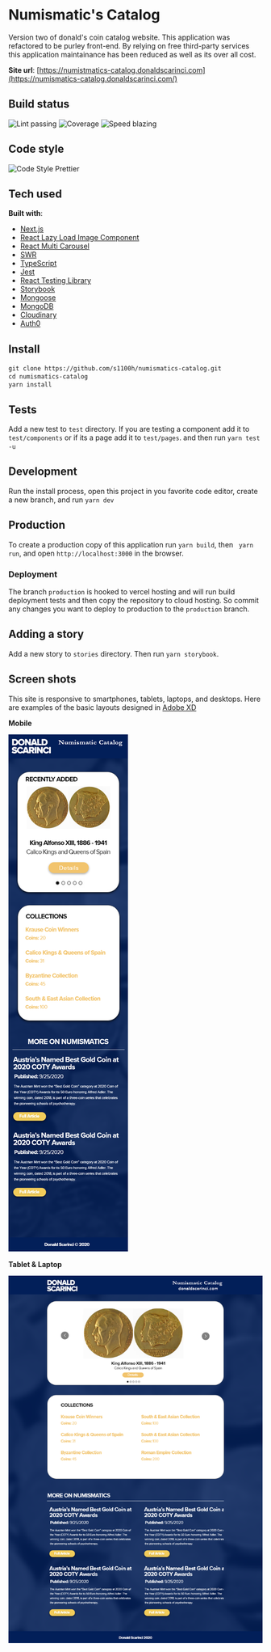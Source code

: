 # Numismatic's Catalog

Version two of donald's coin catalog website. This application was refactored to be purley front-end. By relying on free third-party services this application maintainance has been reduced as well as its over all cost.

**Site url**: [https://numistmatics-catalog.donaldscarinci.com](https://numismatics-catalog.donaldscarinci.com/)

## Build status

![Lint passing](https://camo.githubusercontent.com/df0f65b2d0e7a0448dd50abbc3b4364dc971533f/68747470733a2f2f696d672e736869656c64732e696f2f6769746875622f776f726b666c6f772f7374617475732f70726574746965722f70726574746965722f4c696e743f6c6162656c3d4c696e74267374796c653d666c61742d737175617265)
![Coverage](https://camo.githubusercontent.com/facfcb6afd684d2c9701c7d6add65f391fdf86fc/68747470733a2f2f696d672e736869656c64732e696f2f636f6465636f762f632f6769746875622f6477796c2f686170692d617574682d6a7774322e7376673f6d61784167653d32353932303030)
![Speed blazing](https://camo.githubusercontent.com/c0d653f4e211ffff68800215f80fb458e25ae6f0/68747470733a2f2f696d672e736869656c64732e696f2f62616467652f73706565642d626c617a696e672532302546302539462539342541352d627269676874677265656e2e7376673f7374796c653d666c61742d737175617265)

## Code style

![Code Style Prettier](https://camo.githubusercontent.com/687a8ae8d15f9409617d2cc5a30292a884f6813a/68747470733a2f2f696d672e736869656c64732e696f2f62616467652f636f64655f7374796c652d70726574746965722d6666363962342e7376673f7374796c653d666c61742d737175617265)

## Tech used

**Built with**:
  * [Next.js](https://nextjs.org/)
  * [React Lazy Load Image Component](https://www.npmjs.com/package/react-lazy-load-image-component)
  * [React Multi Carousel](https://w3js.com/react-multi-carousel)
  * [SWR](https://github.com/vercel/swr)
  * [TypeScript](https://www.typescriptlang.org/)
  * [Jest](https://jestjs.io/)
  * [React Testing Library](https://testing-library.com)
  * [Storybook](https://storybook.js.org/)
  * [Mongoose](https://mongoosejs.com/)
  * [MongoDB](https://www.mongodb.com/)
  * [Cloudinary](https://cloudinary.com/)
  * [Auth0](https://auth0.com)

## Install

```
git clone https://github.com/s1100h/numismatics-catalog.git
cd numismatics-catalog
yarn install
```

## Tests

Add a new test to ```test``` directory. If you are testing a component add it to ```test/components``` or if its a page add it to ```test/pages```. and then run ```yarn test -u```

## Development

Run the install process, open this project in you favorite code editor, create a new branch, and run ```yarn dev```

## Production

To create a production copy of this application run ```yarn build```, then ``` yarn run```, and open ```http://localhost:3000``` in the browser.

### Deployment

The branch ```production``` is hooked to vercel hosting and will run build deployment tests and then copy the repository to cloud hosting. So commit any changes you want to deploy to production to the ```production``` branch.

## Adding a story

Add a new story to `stories` directory. Then run `yarn storybook`.

## Screen shots

This site is responsive to smartphones, tablets, laptops, and desktops. Here are examples of the basic layouts designed in [Adobe XD](https://www.adobe.com/products/xd.html)

**Mobile**

![home page mobile](./docs/CoinCatalog-Mobile-Homepage.png)

**Tablet & Laptop**

![home page tablet & laptop](./docs/CoinCatalog-IPad-Desktop-Homepage.png)
